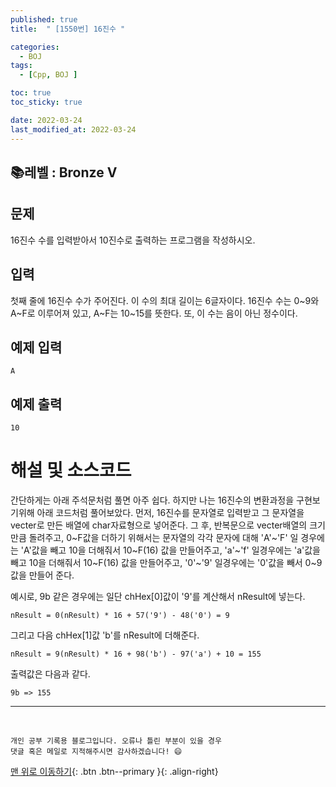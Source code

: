 ```yaml
---
published: true
title:  " [1550번] 16진수 " 

categories:
  - BOJ
tags:
  - [Cpp, BOJ ]

toc: true
toc_sticky: true

date: 2022-03-24
last_modified_at: 2022-03-24
---
```

📚레벨 : Bronze V
---
## 문제
16진수 수를 입력받아서 10진수로 출력하는 프로그램을 작성하시오.

## 입력
첫째 줄에 16진수 수가 주어진다. 이 수의 최대 길이는 6글자이다. 16진수 수는 0~9와 A~F로 이루어져 있고, A~F는 10~15를 뜻한다. 또, 이 수는 음이 아닌 정수이다.

## 예제 입력
    A

## 예제 출력
    10

# 해설 및 소스코드
간단하게는 아래 주석문처럼 풀면 아주 쉽다.
하지만 나는 16진수의 변환과정을 구현보기위해 아래 코드처럼 풀어보았다.
먼저, 16진수를 문자열로 입력받고 그 문자열을 vecter로 만든 배열에 char자료형으로 넣어준다.
그 후, 반복문으로 vecter배열의 크기만큼 돌려주고, 0~F값을 더하기 위해서는 문자열의 각각 문자에 대해 'A'~'F' 일 경우에는 'A'값을 빼고 10을 더해줘서 10~F(16) 값을 만들어주고, 'a'~'f' 일경우에는 'a'값을 빼고 10을 더해줘서 10~F(16) 값을 만들어주고, '0'~'9' 일경우에는 '0'값을 빼서 0~9 값을 만들어 준다.

예시로, 9b 같은 경우에는 일단 chHex[0]값이 '9'를 계산해서 nResult에 넣는다.

    nResult = 0(nResult) * 16 + 57('9') - 48('0') = 9

그리고 다음 chHex[1]값 'b'를 nResult에 더해준다.

    nResult = 9(nResult) * 16 + 98('b') - 97('a') + 10 = 155

출력값은 다음과 같다.

    9b => 155

<script src="https://gist.github.com/Sheep1sik/8d87b3e1e360ad4f6a4c8afa6d27c21b.js"></script>
***
<br>

    개인 공부 기록용 블로그입니다. 오류나 틀린 부분이 있을 경우 
    댓글 혹은 메일로 지적해주시면 감사하겠습니다! 😄

[맨 위로 이동하기](#){: .btn .btn--primary }{: .align-right}